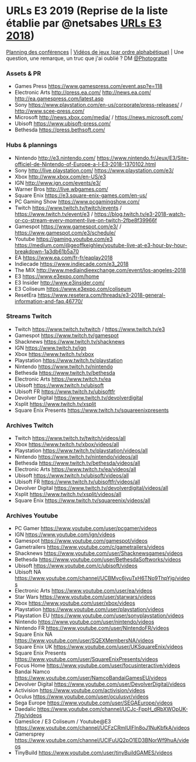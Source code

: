 # URLs E3 2019 (Reprise de la liste établie par @netsabes [URLs E3 2018](https://gist.github.com/sebasten/967efbaecfb5c140e921ca478d8624e4#file-urlse32018-md))

[Planning des conférences](https://gitlab.com/Photogratte/e3-2019/blob/master/Conf%C3%A9rences_E3_2019.md) | [Vidéos de jeux (par ordre alphabétique)](https://gitlab.com/Photogratte/e3-2019/blob/master/trailersE32019alphasort.md) | Une question, une remarque, un truc que j'ai oublié ? DM [@Photogratte](https://twitter.com/Photogratte)

### Assets & PR
* Games Press https://www.gamespress.com/event.asp?e=118
* Electronic Arts http://press.ea.com/ http://news.ea.com/ http://ea.gamespress.com/latest.asp
* Sony https://www.playstation.com/en-us/corporate/press-releases/ / http://www.scee-press.com/
* Microsoft http://news.xbox.com/media/ / https://news.microsoft.com/
* Ubisoft https://www.ubisoft-press.com/
* Bethesda https://press.bethsoft.com/

### Hubs & plannings

* Nintendo http://e3.nintendo.com/ https://www.nintendo.fr/Jeux/E3/Site-officiel-de-Nintendo-of-Europe-a-l-E3-2018-1370102.html
* Sony http://live.playstation.com/ https://www.playstation.com/e3/
* Xbox http://www.xbox.com/en-US/e3
* IGN http://www.ign.com/events/e3/
* Warner Bros http://live.wbgames.com/
* Square Enix https://e3.square-enix-games.com/en-us/
* PC Gaming Show https://www.pcgamingshow.com/
* Twitch https://www.twitch.tv/twitch/events / https://www.twitch.tv/event/e3 / https://blog.twitch.tv/e3-2018-watch-or-co-stream-every-moment-live-on-twitch-2fbe8f39966f
* Gamespot https://www.gamespot.com/e3/ / https://www.gamespot.com/e3/schedule/
* Youtube https://gaming.youtube.com/e3 https://medium.com/@geoffkeighley/youtube-live-at-e3-hour-by-hour-breakdown-1a3db61b5a70
* EA https://www.ea.com/fr-fr/eaplay2018
* Indiecade https://www.indiecade.com/e3_2018
* The MIX http://www.mediaindieexchange.com/event/los-angeles-2018
* E3 https://www.e3expo.com/home
* E3 Insider http://www.e3insider.com/
* E3 Coliseum https://www.e3expo.com/coliseum
* ResetEra https://www.resetera.com/threads/e3-2018-general-information-and-faq.46770/

### Streams Twitch
* Twitch https://www.twitch.tv/twitch / https://www.twitch.tv/e3
* Gamespot https://www.twitch.tv/gamespot
* Shacknews https://www.twitch.tv/shacknews
* IGN https://www.twitch.tv/ign
* Xbox https://www.twitch.tv/xbox
* Playstation https://www.twitch.tv/playstation
* Nintendo https://www.twitch.tv/nintendo
* Bethesda https://www.twitch.tv/bethesda
* Electronic Arts https://www.twitch.tv/ea
* Ubisoft https://www.twitch.tv/ubisoft
* Ubisoft FR https://www.twitch.tv/ubisoftfr
* Devolver Digital https://www.twitch.tv/devolverdigital
* Xsplit https://www.twitch.tv/xsplit
* Square Enix Presents https://www.twitch.tv/squareenixpresents

### Archives Twitch
* Twitch https://www.twitch.tv/twitch/videos/all
* Xbox https://www.twitch.tv/xbox/videos/all
* Playstation https://www.twitch.tv/playstation/videos/all
* Nintendo https://www.twitch.tv/nintendo/videos/all
* Bethesda https://www.twitch.tv/bethesda/videos/all
* Electronic Arts https://www.twitch.tv/ea/videos/all
* Ubisoft https://www.twitch.tv/ubisoft/videos/all
* Ubisoft FR https://www.twitch.tv/ubisoftfr/videos/all
* Devolver Digital https://www.twitch.tv/devolverdigital/videos/all
* Xsplit https://www.twitch.tv/xsplit/videos/all
* Square Enix https://www.twitch.tv/squareenix/videos/all

### Archives Youtube
* PC Gamer https://www.youtube.com/user/pcgamer/videos
* IGN https://www.youtube.com/ign/videos
* Gamespot https://www.youtube.com/gamespot/videos
* Gametrailers https://www.youtube.com/c/gametrailers/videos
* Shacknews https://www.youtube.com/user/Shacknewsgames/videos
* Bethesda https://www.youtube.com/user/BethesdaSoftworks/videos
* Ubisoft https://www.youtube.com/c/ubisoft/videos
* Ubisoft NA https://www.youtube.com/channel/UCBMvc6jvuTxH6TNo9ThpYjg/videos
* Electronic Arts https://www.youtube.com/user/ea/videos
* Star Wars https://www.youtube.com/user/starwars/videos
* Xbox https://www.youtube.com/user/xbox/videos
* Playstation https://www.youtube.com/user/playstation/videos
* Playstation EU https://www.youtube.com/user/sonyplaystation/videos
* Nintendo https://www.youtube.com/user/nintendo/videos
* Nintendo FR https://www.youtube.com/user/NintendoFR/videos
* Square Enix NA https://www.youtube.com/user/SQEXMembersNA/videos
* Square Enix UK https://www.youtube.com/user/UKSquareEnix/videos
* Square Enix Presents https://www.youtube.com/user/SquareEnixPresents/videos
* Focus Home https://www.youtube.com/user/focusinteractive/videos
* Bandai Namco https://www.youtube.com/user/NamcoBandaiGamesEU/videos
* Devolver Digital https://www.youtube.com/user/DevolverDigital/videos
* Activision https://www.youtube.com/activision/videos
* Oculus https://www.youtube.com/user/oculusvr/videos
* Sega Europe https://www.youtube.com/user/SEGAEurope/videos
* Daedalic https://www.youtube.com/channel/UCJc-FppH_dRbXWOpUK-7fjg/videos
* Gameslice / E3 Coliseum / Youtube@E3 https://www.youtube.com/channel/UCFzCRmlUIFln8oJ1NuKbfkA/videos
* Gamersprey https://www.youtube.com/channel/UClFuUQ2pO1ED3BNorWf9huA/videos
* TinyBuild https://www.youtube.com/user/tinyBuildGAMES/videos

